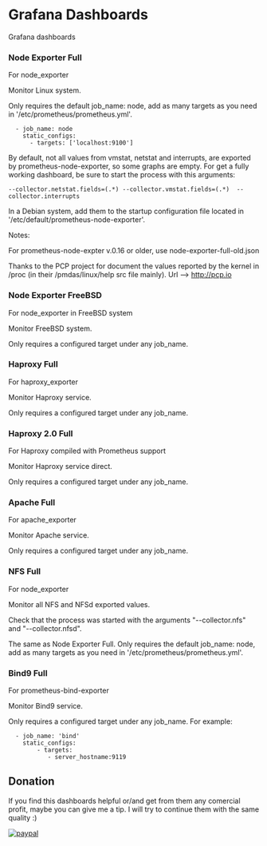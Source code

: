 # Grafana Dashboards
Grafana dashboards


### Node Exporter Full

For node_exporter

Monitor Linux system.

Only requires the default job_name: node, add as many targets as you need in '/etc/prometheus/prometheus.yml'.


```
  - job_name: node
    static_configs:
      - targets: ['localhost:9100']
```

By default, not all values from vmstat, netstat and interrupts, are exported by prometheus-node-exporter, so some graphs are empty. For get a fully working dashboard, be sure to start the process with this arguments:

```
--collector.netstat.fields=(.*) --collector.vmstat.fields=(.*)  --collector.interrupts

```
In a Debian system, add them to the startup configuration file located in '/etc/default/prometheus-node-exporter'.


Notes:

For prometheus-node-expter v.0.16 or older, use node-exporter-full-old.json

Thanks to the PCP project for document the values reported by the kernel in /proc (in their /pmdas/linux/help src file mainly). Url --> http://pcp.io



### Node Exporter FreeBSD

For node_exporter in FreeBSD system

Monitor FreeBSD system.

Only requires a configured target under any job_name.



### Haproxy Full

For haproxy_exporter

Monitor Haproxy service.

Only requires a configured target under any job_name.



### Haproxy 2.0 Full

For Haproxy compiled with Prometheus support

Monitor Haproxy service direct.

Only requires a configured target under any job_name.



### Apache Full

For apache_exporter

Monitor Apache service.

Only requires a configured target under any job_name.



### NFS Full

For node_exporter

Monitor all NFS and NFSd exported values.

Check that the process was started with the arguments "--collector.nfs" and "--collector.nfsd".

The same as Node Exporter Full. Only requires the default job_name: node, add as many targets as you need in '/etc/prometheus/prometheus.yml'.



### Bind9 Full

For prometheus-bind-exporter

Monitor Bind9 service.

Only requires a configured target under any job_name. For example:

```
  - job_name: 'bind'
    static_configs:
        - targets:
           - server_hostname:9119
```


## Donation
If you find this dashboards helpful or/and get from them any comercial profit, maybe you can give me a tip. I will try to continue them with the same quality  :) 

[![paypal](https://www.paypalobjects.com/en_US/i/btn/btn_donateCC_LG.gif)](https://www.paypal.com/cgi-bin/webscr?cmd=_s-xclick&hosted_button_id=YPMGFHEDMA6SJ)
